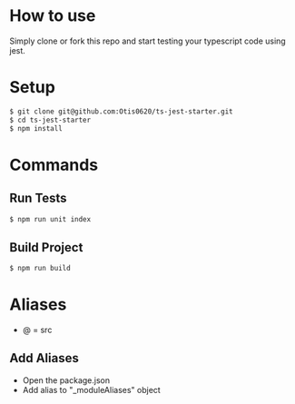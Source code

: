 # How to use

Simply clone or fork this repo and start testing your typescript code using jest.

# Setup

```bash
$ git clone git@github.com:Otis0620/ts-jest-starter.git
$ cd ts-jest-starter
$ npm install

```

# Commands

## Run Tests

```bash
$ npm run unit index

```

## Build Project

```bash
$ npm run build

```

# Aliases

- @ = src

## Add Aliases

- Open the package.json
- Add alias to "\_moduleAliases" object
